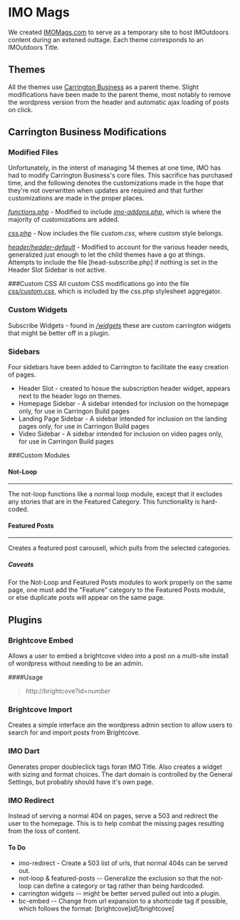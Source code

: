 IMO Mags
========

We created [IMOMags.com](http://IMOmags.com/) to serve as a temporary site to host IMOutdoors content during an extened outtage. Each theme corresponds to an IMOutdoors Title. 

Themes
------
All the themes use [Carrington Business](http://crowdfavorite.com/wordpress/themes/carrington-business/) as a parent theme. Slight modifications have been made to the parent theme, most notably to remove the wordpress version from the header and automatic ajax loading of posts on click.

Carrington Business Modifications
---------------------------------

### Modified Files
Unfortunately, in the interst of managing 14 themes at one time, IMO has had to modify Carrington Business's core files. This sacrifice has purchased time, and the following denotes the customizations made in the hope that they're not overwritten when updates are required and that further customizations are made in the proper places.

[_functions.php_](https://github.com/imoutdoors/IMOMags/blob/master/wp-content/themes/carrington-business/functions.php) - Modified to include [_imo-addons.php_](https://github.com/imoutdoors/IMOMags/blob/master/wp-content/themes/carrington-business/functions/imo-addons.php), which is where the majority of customizations are added.

[_css.php_](https://github.com/imoutdoors/IMOMags/blob/master/wp-content/themes/carrington-business/css/css.php) - Now includes the file _custom.css_, where custom style belongs.

[_header/header-default_](https://github.com/imoutdoors/IMOMags/blob/master/wp-content/themes/carrington-business/header/header-default.php) - Modified to account for the various header needs, generalized just enough to let the child themes have a go at things. Attempts to include the file [head-subscribe.php] if nothing is set in the Header Slot Sidebar is not active. 

###Custom CSS
All custom CSS modifications go into the file [_css/custom.css_](https://github.com/imoutdoors/IMOMags/blob/master/wp-content/themes/carrington-business/css/custom.css), which is included by the css.php stylesheet aggregator.

### Custom Widgets
Subscribe Widgets - found in [_/widgets_](https://github.com/imoutdoors/IMOMags/tree/master/wp-content/themes/carrington-business/widgets) these are custom carrington widgets that might be better off in a plugin.

### Sidebars
Four sidebars have been added to Carrington to facilitate the easy creation of pages.
+ Header Slot - created to hosue the subscription header widget, appears next to the  header logo on themes.
+ Homepage Sidebar - A sidebar intended for inclusion on the homepage only, for use in Carringon Build pages
+ Landing Page Sidebar - A sidebar intended for inclusion on the landing pages only, for use in Carringon Build pages
+ Video Sidebar - A sidebar intended for inclusion on video pages only, for use in Carringon Build pages

###Custom Modules

#### Not-Loop
* * *
The not-loop functions like a normal loop module, except that it excludes any stories that are in the Featured Category. This functionality is hard-coded.

#### Featured Posts
* * *
Creates a featured post carousell, which pulls from the selected categories. 

##### Caveats
For the Not-Loop and Featured Posts modules to work properly on the same page, one must add the "Feature" category to the Featured Posts module, or else duplicate posts will appear on the same page.

Plugins
-------

### Brightcove Embed
Allows a user to embed a brightcove video into a post on a multi-site install of wordpress without needing to be an admin. 

####Usage

>
> http://brightcove?id=_number_
>

### Brightcove Import
Creates a simple interface ain the wordpress admin section to allow users to search for and import posts from Brightcove.

### IMO Dart
Generates proper doubleclick tags foran IMO Title. Also creates a widget with sizing and format choices. The dart domain is controlled by the General Settings, but probably should have it's own page.

### IMO Redirect
Instead of serving a normal 404 on pages, serve a 503 and redirect the user to the homepage. This is to help combat the missing pages resulting from the loss of content. 

#### To Do
+ imo-redirect - Create a 503 list of urls, that normal 404s can be served out.
+ not-loop & featured-posts -- Generalize the exclusion so that the not-loop can define a category or tag rather than being hardcoded.
+ carrington widgets -- might be better served pulled out into a plugin.
+ bc-embed -- Change from url expansion to a shortcode tag if possible, which follows the format: [brightcove]_id_[/brightcove]
